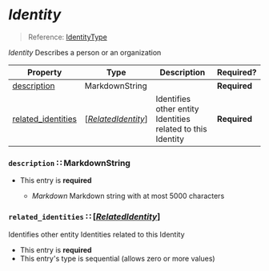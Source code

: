 <a id="map3"></a>
# *Identity*

> Reference: [IdentityType](http://stixproject.github.io/data-model/1.2/stixCommon/IdentityType/)

*Identity* Describes a person or an organization

| Property | Type | Description | Required? |
| -------- | ---- | ----------- | --------- |
|[description](#description-markdownstring)|MarkdownString| |**Required**|
|[related_identities](#related_identities-relatedidentityrelatedidentitymdmap4)|[[*RelatedIdentity*](./RelatedIdentity.md#map4)]|Identifies other entity Identities related to this Identity|**Required**|


<a id="description-markdownstring"></a>
### `description` ∷ MarkdownString

* This entry is **required**


  * *Markdown* Markdown string with at most 5000 characters

<a id="related_identities-relatedidentityrelatedidentitymdmap4"></a>
### `related_identities` ∷ [[*RelatedIdentity*](./RelatedIdentity.md#map4)]

Identifies other entity Identities related to this Identity

* This entry is **required**
* This entry's type is sequential (allows zero or more values)

